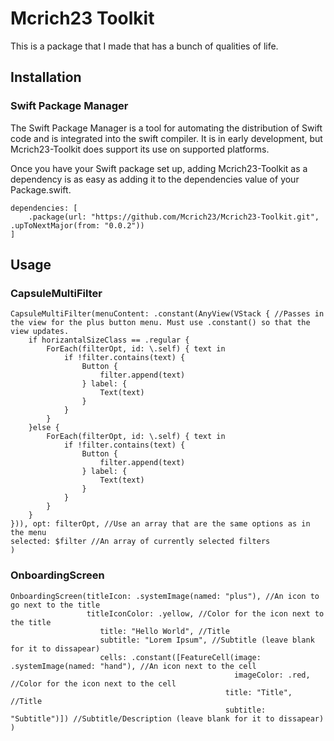 # Mcrich23 Toolkit

This is a package that I made that has a bunch of qualities of life.

## Installation
### **Swift Package Manager**

The Swift Package Manager is a tool for automating the distribution of Swift code and is integrated into the swift compiler. It is in early development, but Mcrich23-Toolkit does support its use on supported platforms.

Once you have your Swift package set up, adding Mcrich23-Toolkit as a dependency is as easy as adding it to the dependencies value of your Package.swift.

```
dependencies: [
    .package(url: "https://github.com/Mcrich23/Mcrich23-Toolkit.git", .upToNextMajor(from: "0.0.2"))
]
```

## **Usage**

### **CapsuleMultiFilter**
```
CapsuleMultiFilter(menuContent: .constant(AnyView(VStack { //Passes in the view for the plus button menu. Must use .constant() so that the view updates.
    if horizantalSizeClass == .regular {
        ForEach(filterOpt, id: \.self) { text in
            if !filter.contains(text) {
                Button {
                    filter.append(text)
                } label: {
                    Text(text)
                }
            }
        }
    }else {
        ForEach(filterOpt, id: \.self) { text in
            if !filter.contains(text) {
                Button {
                    filter.append(text)
                } label: {
                    Text(text)
                }
            }
        }
    }
})), opt: filterOpt, //Use an array that are the same options as in the menu
selected: $filter //An array of currently selected filters
)
```
### **OnboardingScreen**
```
OnboardingScreen(titleIcon: .systemImage(named: "plus"), //An icon to go next to the title
                 titleIconColor: .yellow, //Color for the icon next to the title
                    title: "Hello World", //Title
                    subtitle: "Lorem Ipsum", //Subtitle (leave blank for it to dissapear)
                    cells: .constant([FeatureCell(image: .systemImage(named: "hand"), //An icon next to the cell
                                                  imageColor: .red, //Color for the icon next to the cell
                                                title: "Title", //Title
                                                subtitle: "Subtitle")]) //Subtitle/Description (leave blank for it to dissapear)
)
```
